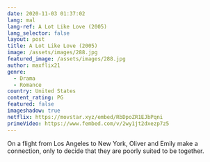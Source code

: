 ```yaml
---
date: 2020-11-03 01:37:02
lang: mal
lang-ref: A Lot Like Love (2005)
lang_selector: false
layout: post
title: A Lot Like Love (2005)
image: /assets/images/288.jpg
featured_image: /assets/images/288.jpg
author: maxflix21
genre:
  - Drama
  - Romance
country: United States
content_rating: PG
featured: false
imageshadow: true
netflix: https://movstar.xyz/embed/RbDpoZR1EJbPqni
primeVideo: https://www.fembed.com/v/2wy1jt2dxezp7z5
---
```

On a flight from Los Angeles to New York, Oliver and Emily make a connection, only to decide that they are poorly suited to be together.